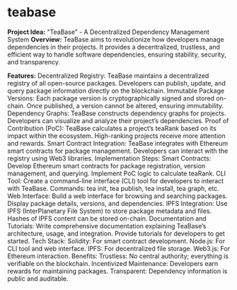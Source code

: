 # teabase
**Project Idea:** “TeaBase” - A Decentralized Dependency Management System
**Overview:**
TeaBase aims to revolutionize how developers manage dependencies in their projects. It provides a decentralized, trustless, and efficient way to handle software dependencies, ensuring stability, security, and transparency.

**Features:**
Decentralized Registry:
TeaBase maintains a decentralized registry of all open-source packages.
Developers can publish, update, and query package information directly on the blockchain.
Immutable Package Versions:
Each package version is cryptographically signed and stored on-chain.
Once published, a version cannot be altered, ensuring immutability.
Dependency Graphs:
TeaBase constructs dependency graphs for projects.
Developers can visualize and analyze their project’s dependencies.
Proof of Contribution (PoC):
TeaBase calculates a project’s teaRank based on its impact within the ecosystem.
High-ranking projects receive more attention and rewards.
Smart Contract Integration:
TeaBase integrates with Ethereum smart contracts for package management.
Developers can interact with the registry using Web3 libraries.
Implementation Steps:
Smart Contracts:
Develop Ethereum smart contracts for package registration, version management, and querying.
Implement PoC logic to calculate teaRank.
CLI Tool:
Create a command-line interface (CLI) tool for developers to interact with TeaBase.
Commands: tea init, tea publish, tea install, tea graph, etc.
Web Interface:
Build a web interface for browsing and searching packages.
Display package details, versions, and dependencies.
IPFS Integration:
Use IPFS (InterPlanetary File System) to store package metadata and files.
Hashes of IPFS content can be stored on-chain.
Documentation and Tutorials:
Write comprehensive documentation explaining TeaBase’s architecture, usage, and integration.
Provide tutorials for developers to get started.
Tech Stack:
Solidity: For smart contract development.
Node.js: For CLI tool and web interface.
IPFS: For decentralized file storage.
Web3.js: For Ethereum interaction.
Benefits:
Trustless: No central authority; everything is verifiable on the blockchain.
Incentivized Maintenance: Developers earn rewards for maintaining packages.
Transparent: Dependency information is public and auditable.
